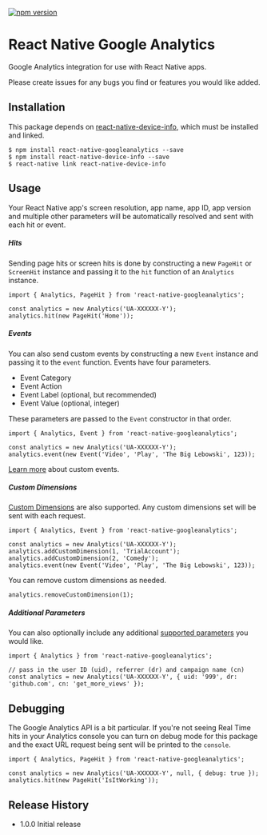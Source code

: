 [![npm version](https://badge.fury.io/js/react-native-googleanalytics.png)](https://badge.fury.io/js/react-native-googleanalytics)

React Native Google Analytics
=========

Google Analytics integration for use with React Native apps.
 
Please create issues for any bugs you find or features you would like added.

## Installation

This package depends on [react-native-device-info](https://github.com/rebeccahughes/react-native-device-info), which must be installed and linked.

```
$ npm install react-native-googleanalytics --save
$ npm install react-native-device-info --save
$ react-native link react-native-device-info
```

## Usage

Your React Native app's screen resolution, app name, app ID, app version and multiple other parameters will be automatically resolved and sent with each hit or event.

##### Hits 

Sending page hits or screen hits is done by constructing a new `PageHit` or `ScreenHit` instance and passing it to the `hit` function of an `Analytics` instance.

```
import { Analytics, PageHit } from 'react-native-googleanalytics';

const analytics = new Analytics('UA-XXXXXX-Y');
analytics.hit(new PageHit('Home'));
```

##### Events

You can also send custom events by constructing a new `Event` instance and passing it to the `event` function.  Events have four parameters. 

* Event Category
* Event Action
* Event Label (optional, but recommended)
* Event Value (optional, integer)

These parameters are passed to the `Event` constructor in that order.  

```
import { Analytics, Event } from 'react-native-googleanalytics';

const analytics = new Analytics('UA-XXXXXX-Y');
analytics.event(new Event('Video', 'Play', 'The Big Lebowski', 123));
```

[Learn more](https://support.google.com/analytics/answer/1033068?hl=en) about custom events.

##### Custom Dimensions

[Custom Dimensions](https://developers.google.com/analytics/devguides/collection/protocol/v1/parameters#cd_) are also supported.  Any custom dimensions set will be sent with each request.

```
import { Analytics, Event } from 'react-native-googleanalytics';

const analytics = new Analytics('UA-XXXXXX-Y');
analytics.addCustomDimension(1, 'TrialAccount');
analytics.addCustomDimension(2, 'Comedy');
analytics.event(new Event('Video', 'Play', 'The Big Lebowski', 123));
```

You can remove custom dimensions as needed.

```
analytics.removeCustomDimension(1);
```

##### Additional Parameters

You can also optionally include any additional [supported parameters](https://developers.google.com/analytics/devguides/collection/protocol/v1/parameters) you would like.

```
import { Analytics } from 'react-native-googleanalytics';

// pass in the user ID (uid), referrer (dr) and campaign name (cn) 
const analytics = new Analytics('UA-XXXXXX-Y', { uid: '999', dr: 'github.com', cn: 'get_more_views' });
```


## Debugging

The Google Analytics API is a bit particular.  If you're not seeing Real Time hits in your Analytics console you can turn on debug mode for this package and the exact URL request being sent will be printed to the `console`.

```
import { Analytics, PageHit } from 'react-native-googleanalytics';

const analytics = new Analytics('UA-XXXXXX-Y', null, { debug: true });
analytics.hit(new PageHit('IsItWorking'));
``` 

## Release History

* 1.0.0 Initial release

